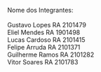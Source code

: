 Nome dos Integrantes:<br>
<br>Gustavo Lopes RA 2101479
<br>Eliel Mendes RA 1901498
<br>Lucas Cardoso RA 2101415
<br>Felipe Arruda RA 2101371
<br>Guilherme Ramos RA 2101282
<br>Vitor Soares RA 2101783
